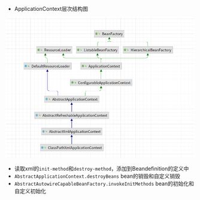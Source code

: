 [//]: # (- bean构建流程图)

[//]: # (![bean构建方法]&#40;./assets/pics/bean构建.png&#41;)

- ApplicationContext层次结构图

![](./assets/pics/applicationContext层次结构图.png)

- 读取xml的`init-method`和`destroy-method`，添加到Beandefinition的定义中
- `AbstractApplicationContext.destroyBeans` bean的销毁和自定义销毁
- `AbstractAutowireCapableBeanFactory.invokeInitMethods` bean的初始化和自定义初始化